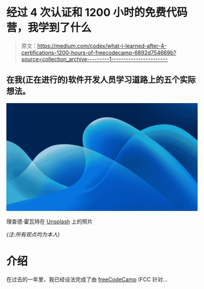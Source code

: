 # 经过 4 次认证和 1200 小时的免费代码营，我学到了什么

> 原文：<https://medium.com/codex/what-i-learned-after-4-certifications-1200-hours-of-freecodecamp-6892d754669b?source=collection_archive---------1----------------------->

## 在我(正在进行的)软件开发人员学习道路上的五个实际想法。

![](img/70736c5043cedef6cfc31e42f529f329.png)

理查德·霍瓦特在 [Unsplash](https://unsplash.com?utm_source=medium&utm_medium=referral) 上的照片

*(注:所有观点均为本人)*

# 介绍

在过去的一年里，我已经设法完成了由 [freeCodeCamp](https://www.freecodecamp.org/) (FCC 针对…